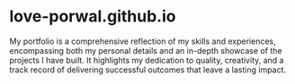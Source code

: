 # love-porwal.github.io
My portfolio is a comprehensive reflection of my skills and experiences, encompassing both my personal details and an in-depth showcase of the projects I have built. It highlights my dedication to quality, creativity, and a track record of delivering successful outcomes that leave a lasting impact.
